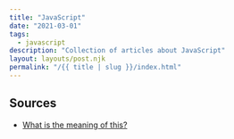 ```yaml
---
title: "JavaScript"
date: "2021-03-01"
tags:
  - javascript
description: "Collection of articles about JavaScript"
layout: layouts/post.njk
permalink: "/{{ title | slug }}/index.html"
---
```


## Sources

- [What is the meaning of this?](https://web.dev/javascript-this/)
